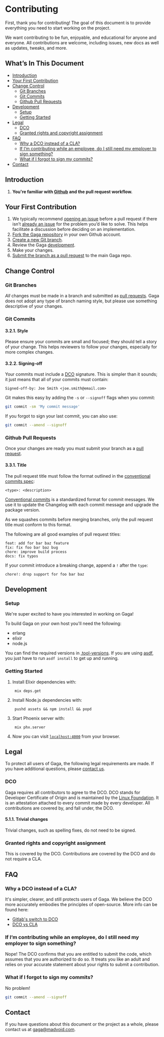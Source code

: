 <!-- omit in toc -->
# Contributing

First, thank you for contributing! The goal of this document is to provide
everything you need to start working on the project.

We want contributing to be fun, enjoyable, and educational for anyone and
everyone. All contributions are welcome, including issues, new docs as well as
updates, tweaks, and more.

<!-- omit in toc -->
## What’s In This Document

- [Introduction](#introduction)
- [Your First Contribution](#your-first-contribution)
- [Change Control](#change-control)
  - [Git Branches](#git-branches)
  - [Git Commits](#git-commits)
  - [Github Pull Requests](#github-pull-requests)
- [Development](#development)
  - [Setup](#setup)
  - [Getting Started](#getting-started)
- [Legal](#legal)
  - [DCO](#dco)
  - [Granted rights and copyright assignment](#granted-rights-and-copyright-assignment)
- [FAQ](#faq)
  - [Why a DCO instead of a CLA?](#why-a-dco-instead-of-a-cla)
  - [If I’m contributing while an employee, do I still need my employer to sign something?](#if-im-contributing-while-an-employee-do-i-still-need-my-employer-to-sign-something)
  - [What if I forgot to sign my commits?](#what-if-i-forgot-to-sign-my-commits)
- [Contact](#contact)

## Introduction

1. **You're familiar with [Github](https://github.com) and the pull request workflow.**

## Your First Contribution

1. We typically recommend [opening an issue][urls.new_issue] before a pull
   request if there isn’t [already an issue][urls.existing_issues] for the
   problem you’d like to solve. This helps facilitate a discussion before
   deciding on an implementation.
2. [Fork the Gaga repository][urls.fork_repo] in your own Github
   account.
3. [Create a new Git branch][urls.create_branch].
4. Review the Gaga [development](#development).
5. Make your changes.
6. [Submit the branch as a pull request][urls.submit_pr] to the main Gaga repo.

## Change Control

### Git Branches

_All_ changes must be made in a branch and submitted as [pull
requests](#pull-requests). Gaga does not adopt any type of branch naming style,
but please use something descriptive of your changes.

### Git Commits

<!-- omit in toc -->
#### 3.2.1. Style

Please ensure your commits are small and focused; they should tell a story of
your change. This helps reviewers to follow your changes, especially for more
complex changes.

<!-- omit in toc -->
#### 3.2.2. Signing-off

Your commits must include a [DCO](https://developercertificate.org/) signature.
This is simpler than it sounds; it just means that all of your commits must
contain:

```text
Signed-off-by: Joe Smith <joe.smith@email.com>
```

Git makes this easy by adding the `-s` or `--signoff` flags when you commit:

```bash
git commit -sm 'My commit message'
```

If you forgot to sign your last commit, you can also use:

```bash
git commit --amend --signoff
```

### Github Pull Requests

Once your changes are ready you must submit your branch as a [pull
request][urls.pull_requests].

<!-- omit in toc -->
#### 3.3.1. Title

The pull request title must follow the format outlined in the [conventional
commits spec](https://www.conventionalcommits.org):

```
<type>: <description>
```

[Conventional commits](https://www.conventionalcommits.org) is a standardized
format for commit messages. We use it to update the Changelog with each commit
message and upgrade the package version.

As we squashes commits before merging branches, only the pull request title must
conform to this format.

The following are all good examples of pull request titles:

```text
feat: add for bar baz feature
fix: fix foo bar baz bug
chore: improve build process
docs: fix typos
```

If your commit introduce a breaking change, append a `!` after the `type`:

```text
chore!: drop support for foo bar baz
```

## Development

### Setup

We're super excited to have you interested in working on Gaga!

To build Gaga on your own host you'll need the following:

- erlang
- elixir
- node.js

You can find the required versions in [.tool-versions](./.tool-versions). If you
are using [asdf](https://asdf-vm.com/), you just have to run `asdf install` to
get up and running.

### Getting Started

1. Install Elixir dependencies with:

        mix deps.get

2. Install Node.js dependencies with:

        pushd assets && npm install && popd

3. Start Phoenix server with:

        mix phx.server

4. Now you can visit [`localhost:4000`](http://localhost:4000) from your
   browser.

## Legal

To protect all users of Gaga, the following legal requirements are made. If you
have additional questions, please [contact us](#contact).

### DCO

Gaga requires all contributors to agree to the DCO. DCO stands for Developer
Certificate of Origin and is maintained by the [Linux
Foundation](https://www.linuxfoundation.org). It is an attestation attached to
every commit made by every developer. All contributions are covered by, and fall
under, the DCO.

<!-- omit in toc -->
#### 5.1.1. Trivial changes

Trivial changes, such as spelling fixes, do not need to be signed.

### Granted rights and copyright assignment

This is covered by the DCO. Contributions are covered by the DCO and do not
require a CLA.

## FAQ

### Why a DCO instead of a CLA?

It's simpler, clearer, and still protects users of Gaga. We believe the DCO more
accurately embodies the principles of open-source. More info can be found here:

- [Gitlab's switch to DCO](https://about.gitlab.com/2017/11/01/gitlab-switches-to-dco-license/)
- [DCO vs CLA](https://opensource.com/article/18/3/cla-vs-dco-whats-difference)

### If I’m contributing while an employee, do I still need my employer to sign something?

Nope! The DCO confirms that you are entitled to submit the code, which assumes
that you are authorized to do so. It treats you like an adult and relies on your
accurate statement about your rights to submit a contribution.

### What if I forgot to sign my commits?

No problem!

```bash
git commit --amend --signoff
```

## Contact

If you have questions about this document or the project as a whole, please
contact us at gaga@madvoid.com.

[urls.create_branch]: https://help.github.com/en/github/collaborating-with-issues-and-pull-requests/creating-and-deleting-branches-within-your-repository
[urls.fork_repo]: https://help.github.com/en/github/getting-started-with-github/fork-a-repo
[urls.github_sign_commits]: https://help.github.com/en/github/authenticating-to-github/signing-commits
[urls.submit_pr]: https://help.github.com/en/github/collaborating-with-issues-and-pull-requests/creating-a-pull-request-from-a-fork
[urls.existing_issues]: https://github.com/madvoidhq/gaga/issues
[urls.new_issue]: https://github.com/madvoidhq/gaga/issues/new
[urls.pull_requests]: https://github.com/madvoidhq/gaga/pulls
